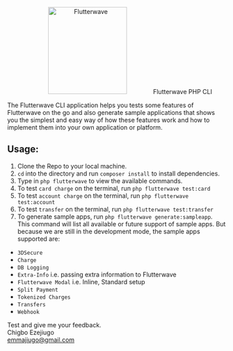 <p align="center">
    <img title="Flutterwave" height="200" src="https://flutterwave.com/images/logo-colored.svg" width="60%/>
</p>

## Flutterwave PHP CLI
The Flutterwave CLI application helps you tests some features of Flutterwave on the go and also generate sample applications that shows you the simplest and easy way of how these features work and how to implement them into your own application or platform.

## Usage:
1. Clone the Repo to your local machine.
2. `cd` into the directory and run `composer install` to install dependencies.
3. Type in `php flutterwave` to view the available commands.
4. To test `card charge` on the terminal, run `php flutterwave test:card`
5. To test `account charge` on the terminal, run `php flutterwave test:account`
6. To test `transfer` on the terminal, run `php flutterwave test:transfer`
7. To generate sample apps, run `php flutterwave generate:sampleapp`. This command will list all available or future support of sample apps. But because we are still in the development mode, the sample apps supported are:
- `3DSecure`
- `Charge`
- `DB Logging`
- `Extra-Info` i.e. passing extra information to Flutterwave
- `Flutterwave Modal` i.e. Inline, Standard setup
- `Split Payment`
- `Tokenized Charges`
- `Transfers`
- `Webhook`


Test and give me your feedback.  
Chigbo Ezejiugo  
emmajiugo@gmail.com
